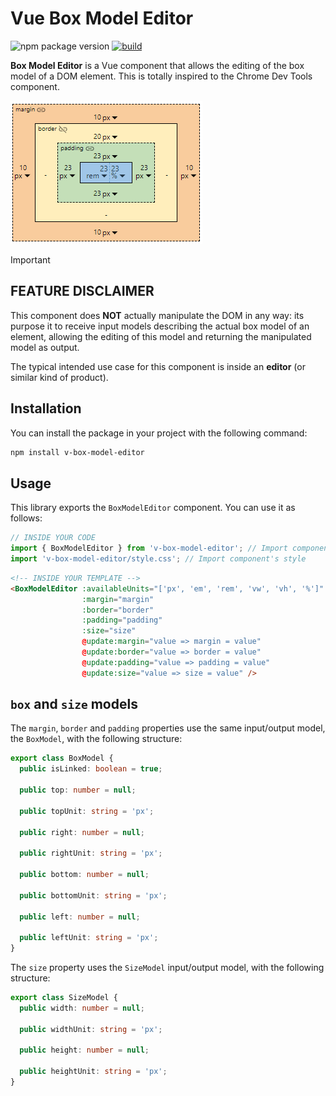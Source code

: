 # Vue Box Model Editor

![npm package version](https://img.shields.io/npm/v/v-box-model-editor?logo=npm) [![build](https://github.com/pierodetomi/v-box-model-editor/actions/workflows/build.yml/badge.svg?branch=master)](https://github.com/pierodetomi/v-box-model-editor/actions/workflows/build.yml)

**Box Model Editor** is a Vue component that allows the editing of the box model of a DOM element.
This is totally inspired to the Chrome Dev Tools component.

![UI Screenshot](./preview.png)

> [!IMPORTANT]  
> ## FEATURE DISCLAIMER
> This component does **NOT** actually manipulate the DOM in any way: its purpose it to receive input models describing the actual box model of an element, allowing the editing of this model and returning the manipulated model as output.
>
> The typical intended use case for this component is inside an **editor** (or similar kind of product).

## Installation
You can install the package in your project with the following command:

```bash
npm install v-box-model-editor
```

## Usage
This library exports the ```BoxModelEditor``` component. You can use it as follows:

```typescript
// INSIDE YOUR CODE
import { BoxModelEditor } from 'v-box-model-editor'; // Import component
import 'v-box-model-editor/style.css'; // Import component's style
```

```HTML
<!-- INSIDE YOUR TEMPLATE -->
<BoxModelEditor :availableUnits="['px', 'em', 'rem', 'vw', 'vh', '%']"
                :margin="margin"
                :border="border"
                :padding="padding"
                :size="size"
                @update:margin="value => margin = value"
                @update:border="value => border = value"
                @update:padding="value => padding = value"
                @update:size="value => size = value" />
```

## ```box``` and ```size``` models
The ```margin```, ```border``` and ```padding``` properties use the same input/output model, the ```BoxModel```, with the following structure:

```TypeScript
export class BoxModel {
  public isLinked: boolean = true;

  public top: number = null;

  public topUnit: string = 'px';
  
  public right: number = null;
  
  public rightUnit: string = 'px';

  public bottom: number = null;
  
  public bottomUnit: string = 'px';

  public left: number = null;

  public leftUnit: string = 'px';
}
```

The ```size``` property uses the ```SizeModel``` input/output model, with the following structure:

```TypeScript
export class SizeModel {
  public width: number = null;
  
  public widthUnit: string = 'px';
  
  public height: number = null;

  public heightUnit: string = 'px';
}
```